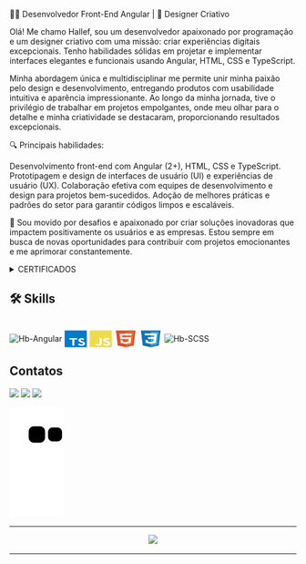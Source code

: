 👨‍💻 Desenvolvedor Front-End Angular | 🎨 Designer Criativo

 <!--- ## 🔗 SITE
 [Meu Site](https://hallefcoelho.github.io/hallef-brendo/)
 (asdasdas) 
<br>
-->

Olá! Me chamo Hallef, sou um desenvolvedor apaixonado por programação e um designer criativo com uma missão: criar experiências digitais excepcionais. Tenho habilidades sólidas em projetar e implementar interfaces elegantes e funcionais usando Angular, HTML, CSS e TypeScript.

Minha abordagem única e multidisciplinar me permite unir minha paixão pelo design e desenvolvimento, entregando produtos com usabilidade intuitiva e aparência impressionante. Ao longo da minha jornada, tive o privilégio de trabalhar em projetos empolgantes, onde meu olhar para o detalhe e minha criatividade se destacaram, proporcionando resultados excepcionais.

🔍 Principais habilidades:

Desenvolvimento front-end com Angular (2+), HTML, CSS e TypeScript.
Prototipagem e design de interfaces de usuário (UI) e experiências de usuário (UX).
Colaboração efetiva com equipes de desenvolvimento e design para projetos bem-sucedidos.
Adoção de melhores práticas e padrões do setor para garantir códigos limpos e escaláveis.

🚀 Sou movido por desafios e apaixonado por criar soluções inovadoras que impactem positivamente os usuários e as empresas. Estou sempre em busca de novas oportunidades para contribuir com projetos emocionantes e me aprimorar constantemente.
<!---
## :memo: CERTIFICADOS
- 🆙 Cerficado pela Udemy - [ Angular 2 (v13+) Typescript do Básico ao Avançado ](https://www.udemy.com/certificate/UC-278a68aa-1a08-45b6-9d25-85eb68412409/)
- 🆙 Cerficado pela Digital Innovation One - [ Trabalhando com Páginas SPA com Angular ](https://www.dio.me/certificate/118D6113/share)
- 🆙 Cerficado pela Alura - [ Angular: boas práticas em arquiteturas e formulários ](https://cursos.alura.com.br/certificate/e1738b21-ea07-44e7-b2d9-7e4d53dc7073)
- 🆙 Cerficado pela Alura - [ Angular: Explorando o framework ](https://cursos.alura.com.br/certificate/1be87cfd-9aac-48a1-8612-95fad7a3a77a)
- 🆙 Cerficado pela Alura - [ Angular: produtividade e organização com framework SPA ](https://cursos.alura.com.br/certificate/17f7ee64-1e5c-4756-a2a6-0ec91efbd805)
- 🆙 Cerficado pela Alura - [ Angular e RXJS: Programação reativa ](https://cursos.alura.com.br/certificate/103f0fb5-035a-4cfe-a01a-546a6fd94e38) 
- 🆙 Cerficado pela Alura - [ Bootstrap 4: Criando uma landing page responsiva ](https://cursos.alura.com.br/certificate/fafb67cb-075f-4eba-bb2e-d24bf86983ec)
- 🆙 Cerficado pela Alura - [ Node.Js: Criando sua primeira biblioteca ](https://cursos.alura.com.br/certificate/1ba244f8-fc33-4737-9f86-66063ed9bba4)
- 🆙 Cerficado pela Alura - [ Http: Entendendo a web por baixo dos panos ](https://cursos.alura.com.br/certificate/ecbe5c87-4f3b-4244-a910-9a385455b1c7)
-->



<details align="left">
  <summary>CERTIFICADOS</summary> 
   - 🆙 Cerficado pela Udemy - <a href="https://www.udemy.com/certificate/UC-278a68aa-1a08-45b6-9d25-85eb68412409">Angular 2 (v13+) Typescript do Básico ao Avançado</a>
    <br>
   - 🆙 Cerficado pela Digital Innovation One - <a href="https://www.dio.me/certificate/118D6113/share">Trabalhando com Páginas SPA com Angular</a>
    <br>
   - 🆙 Cerficado pela Alura - <a href="https://cursos.alura.com.br/certificate/e1738b21-ea07-44e7-b2d9-7e4d53dc7073">Angular: boas práticas em arquiteturas e formulários</a>
    <br>
   - 🆙 Cerficado pela Alura - <a href="https://cursos.alura.com.br/certificate/1be87cfd-9aac-48a1-8612-95fad7a3a77a"> Angular: Explorando o framework</a>
    <br>
   - 🆙 Cerficado pela Alura - <a href="https://cursos.alura.com.br/certificate/17f7ee64-1e5c-4756-a2a6-0ec91efbd805">Angular: produtividade e organização com framework SPA</a>
    <br>
   - 🆙 Cerficado pela Alura - <a href="https://cursos.alura.com.br/certificate/103f0fb5-035a-4cfe-a01a-546a6fd94e38">Angular e RXJS: Programação reativa</a>
    <br>
   - 🆙 Cerficado pela Alura - <a href="https://cursos.alura.com.br/certificate/fafb67cb-075f-4eba-bb2e-d24bf86983ec">Bootstrap 4: Criando uma landing page responsiva</a>
    <br>
   - 🆙 Cerficado pela Alura - <a href="https://cursos.alura.com.br/certificate/1ba244f8-fc33-4737-9f86-66063ed9bba4">Node.Js: Criando sua primeira biblioteca</a>
    <br>
   - 🆙 Cerficado pela Alura - <a href="https://cursos.alura.com.br/certificate/ecbe5c87-4f3b-4244-a910-9a385455b1c7">Http: Entendendo a web por baixo dos panos</a>
    <br> 
</details>

 ## 🛠️ Skills
</div>
<div style="display: inline_block"><br>
  <img align="center" alt="Hb-Angular" height="30" width="40" src="https://cdn.jsdelivr.net/gh/devicons/devicon/icons/angularjs/angularjs-original.svg">
  <img align="center" alt="Hb-Ts" height="30" width="40" src="https://raw.githubusercontent.com/devicons/devicon/master/icons/typescript/typescript-plain.svg">
  <img align="center" alt="Hb-Js" height="30" width="40" src="https://raw.githubusercontent.com/devicons/devicon/master/icons/javascript/javascript-plain.svg">
  <img align="center" alt="Hb-HTML" height="30" width="40" src="https://raw.githubusercontent.com/devicons/devicon/master/icons/html5/html5-original.svg">
  <img align="center" alt="Hb-CSS" height="30" width="40" src="https://raw.githubusercontent.com/devicons/devicon/master/icons/css3/css3-original.svg">
  <img align="center" alt="Hb-SCSS" height="30" width="40" src="https://cdn.jsdelivr.net/gh/devicons/devicon/icons/sass/sass-original.svg">
</div>

## Contatos

<div class="box" style> 
  <a href="https://www.instagram.com/hallef.coelho/" target="_blank"><img src="https://img.shields.io/badge/-Instagram-%23E4405F?style=for-the-badge&logo=instagram&logoColor=white" target="_blank"></a>
  <a href="https://www.linkedin.com/in/hallef-brendo-coelho-da-silva-38b473131/" target="_blank"><img src="https://img.shields.io/badge/-LinkedIn-%230077B5?style=for-the-badge&logo=linkedin&logoColor=white" target="_blank"></a>
  <a href = "mailto:hallefcoelho@gmail.com"><img src="https://img.shields.io/badge/-Gmail-%23333?style=for-the-badge&logo=gmail&logoColor=white" target="_blank"></a>
 
 <!--- 
  ![Snake animation](https://github.com/hallefcoelho/hallefcoelho/blob/output/github-contribution-grid-snake.svg)
 --->
 ![snake animation](https://github.com/hallefcoelho/hallefcoelho/blob/output/github-contribution-grid-snake2.svg)

</div>

<hr>
<div align="center">
  <a href="https://github.com/hallefcoelho">
   <!--
  <img height="200" src="https://github-readme-stats.vercel.app/api?username=hallefcoelho&show_icons=true&theme=radical&include_all_commits=true&count_private=true"/>
   -->
  <img height="200" src="https://github-readme-stats.vercel.app/api/top-langs/?username=hallefcoelho&layout=compact&langs_count=7&theme=radical"/>
</div> 
<hr>
 
